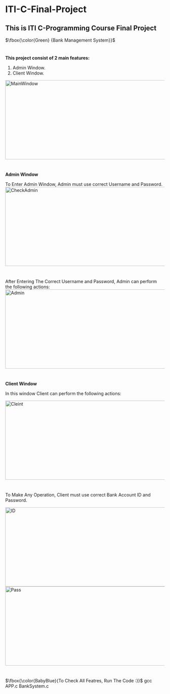 # ITI-C-Final-Project
## This is ITI C-Programming Course Final Project

$\fbox{\color{Green} {Bank Management System}}$
# 
**This project consist of 2 main features:**
1. Admin Window.
2. Client Window.
<img src="https://user-images.githubusercontent.com/116898044/210022172-f9cf0ba7-3c94-43a6-9324-478a88760265.png" alt="MainWindow" style="width:550px; height:250px"/>

#
**Admin Window**

To Enter Admin Window, Admin must use correct Username and Password.
<img src="https://user-images.githubusercontent.com/116898044/210022781-50fd95e0-d0de-4179-a697-567562f6af08.png" alt="CheckAdmin" style="width:550px; height:250px"/>

#  
After Entering The Correct Username and Password, Admin can perform the following actions:
<img src="https://user-images.githubusercontent.com/116898044/210023754-2e2b38ef-0cbd-4af4-892d-9e72d4e0ee77.png" alt="Admin" style="width:550px; height:250px"/>


#
**Client Window**

In this window Client can perform the following actions:

<img src="https://user-images.githubusercontent.com/116898044/210024473-a7ae707f-0ff5-4f63-a686-4287c4c9c6f1.png" alt="Cleint" style="width:550px; height:250px"/>

# 
To Make Any Operation, Client must use correct Bank Account ID and Password.

<img src="https://user-images.githubusercontent.com/116898044/210024727-ee9cf007-bf5f-49b4-9c8e-19ef297bd297.png" alt="ID" style="width:550px; height:250px"/>
<img src="https://user-images.githubusercontent.com/116898044/210024737-e088cfc8-5af3-4400-9b1a-d98354fb7c07.png" alt="Pass" style="width:550px; height:250px"/>


# 
$\fbox{\color{BabyBlue}{To Check All Featres, Run The Code :}}$   gcc APP.c BankSystem.c



